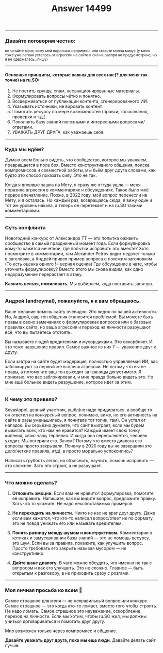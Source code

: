 ﻿---
title: "Answer 14499"
se.owner.user_id: 264178
se.owner.display_name: "Dev18"
se.owner.link: "https://ru.meta.stackoverflow.com/users/264178/dev18"
se.answer_id: 14499
se.question_id: 14497
se.post_type: answer
se.is_accepted: False
---
<hr />
<h3>Давайте поговорим честно:</h3>
<p><sub>не читайте меня, кому мой персонаж неприятен, или ставьте молча минус (у меня тоже уже легкая усталось от агрессии на сайте и сил на распри не предусмотрено, но я не сдержалась...пишу) </sub></p>
<hr />
<h4>Основные принципы, которые важны для всех нас(? для меня так точно) на ru.SO:</h4>
<ol>
<li>Не постить ерунду, спам, несанкционированные материалы.</li>
<li>Формулировать вопросы чётко и понятно.</li>
<li>Воздерживаться от публикации контента, сгенерированного ИИ.</li>
<li>Указывать источники, не воровать контент.</li>
<li>Помогать ресурсу по мере возможностей (правки, голосования, проверки и т.д.).</li>
<li>Пополнять базу знаний полезными и интересными вопросами/ответами.</li>
<li>УВАЖАТЬ ДРУГ ДРУГА, как уважаешь себя.</li>
</ol>
<hr />
<h3>Куда мы идём?</h3>
<p>Думаю всем больно видеть, что сообщество, которое мы уважаем, превращается в поле боя. Вместо конструктивного общения, поиска компромиссов и совместной работы, мы бьём друг друга словами, как будто это способ показать силу. Это не так.</p>
<p>Когда я впервые зашла на Мету, я сразу же оттуда ушла — меня поразила агрессия в комментариях и обсуждениях. Такое было моё первое впечатление. Позже, в 2022 году, мой вопрос перенесли на Мету, и я осталась. Но каждый раз, возвращаясь сюда, я вижу один и тот же уровень накала, а теперь он перетекает и на ru.SO такими комментариями.</p>
<hr />
<h3>Суть конфликта</h3>
<p>Новогодний конкурс от Александра TT — это попытка оживить сообщество в самый праздничный момент года. Если формулировка кому-то кажется нечёткой, где попытки исправить это вместе? Хотя посмотрите в комментарии, там Alexander Petrov видит недочет только в заголовке, а Андрей привел пример вопроса с похожим заголовком (То есть оценка одного != верная оценка) Где обсуждение в чате, чтобы уточнить формулировку? Вместо этого мы снова видим, как одно недоразумение перерастает в атаку.</p>
<p><strong>Казнить нельзя, помиловать.</strong> Мы выбираем, куда поставить запятую.</p>
<hr />
<h3>Андрей (andreymal), пожалуйста, я к вам обращаюсь.</h3>
<p>Ваше желание помочь сайту очевидно. Это видно по вашей активности. Но, Андрей, ваш тон общения становится проблемой. Вы можете быть правы в своих замечаниях о формулировках вопросов или о базовых правилах сайта, но ваша агрессия и переход на личности разрушают всё, что вы пытаетесь отстоять.</p>
<p>Вы называете людей вредителями и мусорщиками. Это оскорбляет. И это тоже нарушение правил. Самое важное из них 7 — уважение друг к другу.</p>
<p>Если завтра на сайте будет модерация, полностью управляемая ИИ, вас заблокируют за первый же всплеск агрессии. Не потому что вы не правы, а потому что ваш тон выходит за границы допустимого. Я понимаю, что вас заблокировали, и мне правда больно видеть это. Но мне ещё больнее видеть разрушение, которое идёт за этим.</p>
<hr />
<h3>К чему это привело?</h3>
<p>Sevastopol, ценный участник, ушёл(не надо придираться, а вообще то он ответил на конкурсный вопрос, понимаю, вижу, но его активность на сайте в разы уменьшилась, я почитала тот топик, там). Он устал от нападок. Вы серьёзно думаете, что сайт выиграет, если мы будем выжигать всех, кто нам не нравится? Каждый имеет свою точку кипения, свою чашу терпения. И когда она переполняется, человек уходит. Мы потеряли его. Зачем? Потому что вместо диалога его вопросы просто закрывали. Почему в 2020 году вы не завершили это дело(четкие правила, итд), а просто морально успокоились?</p>
<p>Написать грубость легко, но объяснить, научить, помочь исправить — это сложнее. Зато это строит, а не разрушает.</p>
<hr />
<h3>Что можно сделать?</h3>
<ol>
<li><p><strong>Отложить эмоции.</strong> Если вам не нравится формулировка, помогите её исправить. Напишите, как вы видите вопрос, предложите правку. Хоть что то укажите. Не надо несопоставимых примеров</p>
</li>
<li><p><strong>Не переходить на личности.</strong> Никто из нас не враг друг другу. Даже если вам кажется, что кто-то написал вопрос/ответ не по формату, это не повод унижать его или называть вредителем.</p>
</li>
<li><p><strong>Понять разницу между шумом и конструктивом.</strong> Комментарии о котиках и замусоривании базы знаний — это не помощь ресурсу, это шум. Если вы за правила, покажите, как улучшить вопрос. Просто требовать его закрыть называя мусором — не конструктивно.</p>
</li>
<li><p><strong>Дайте шанс диалогу.</strong> В чате можно обсудить, что именно не так с вопросом и как его улучшить. Это не сложно. Главное — быть открытым к разговору, а не приходить сразу с розгами.</p>
</li>
</ol>
<hr />
<h3>Моя личная просьба ко всем 🙏</h3>
<p>Самое страшное для меня — не неправильный вопрос или конкурс. Самое страшное — это когда кто-то ломает, вместо того чтобы строить. Не надо ломать. Самое страшное это неуважение, оскорбление, переход на личности. Если мы хотим, чтобы ru.SO жил, мы должны учиться договариваться и помогать друг другу.</p>
<p>Мир возможен только через компромисс и общение.</p>
<p><strong>Давайте уважать друг друга, пока мы еще люди</strong>. Давайте делать сайт лучше.</p>
